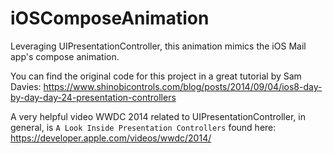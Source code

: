 # iOSComposeAnimation
Leveraging UIPresentationController, this animation mimics the iOS Mail app's compose animation.

You can find the original code for this project in a great tutorial by Sam Davies:
https://www.shinobicontrols.com/blog/posts/2014/09/04/ios8-day-by-day-day-24-presentation-controllers

A very helpful video WWDC 2014 related to UIPresentationController, in general, is `A Look Inside Presentation Controllers` found here:
https://developer.apple.com/videos/wwdc/2014/
